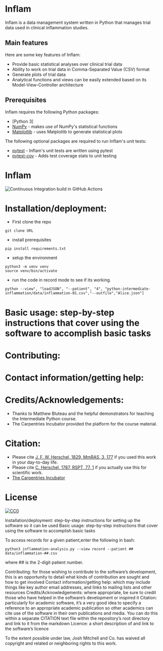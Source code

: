 # Inflam
Inflam is a data management system written in Python that manages trial data used in clinical inflammation studies.

## Main features

Here are some key features of Inflam:

- Provide basic statistical analyses over clinical trial data
- Ability to work on trial data in Comma-Separated Value (CSV) format
- Generate plots of trial data
- Analytical functions and views can be easily extended based on its Model-View-Controller architecture

## Prerequisites

Inflam requires the following Python packages:
- [Python 3]
- [NumPy](https://www.numpy.org/) - makes use of NumPy's statistical functions
- [Matplotlib](https://matplotlib.org/stable/index.html) - uses Matplotlib to generate statistical plots

The following optional packages are required to run Inflam's unit tests:

- [pytest](https://docs.pytest.org/en/stable/) - Inflam's unit tests are written using pytest
- [pytest-cov](https://pypi.org/project/pytest-cov/) - Adds test coverage stats to unit testing

# Inflam

![Continuous Integration build in GitHub Actions](https://github.com/<your_github_username>/python-intermediate-inflammation/workflows/CI/badge.svg?branch=main)

# Installation/deployment: 
- First clone the repo 
```
git clone URL
```
- install prerequisites
```
pip install requirements.txt
```
- setup the environment
```
python3 -m venv venv
source venv/bin/activate
```
- run the code in record mode to see if its working. 

```
python --view", "loadJSON", "--patient", "4", "python-intermediate-inflammation/data/inflammation-01.csv","--outfile","Alice.json"]
```


# Basic usage: step-by-step instructions that cover using the software to accomplish basic tasks




# Contributing: 



# Contact information/getting help: 




# Credits/Acknowledgements: 
- Thanks to Matthew Bluteau and the helpful demonstrators for teaching the Intermediate Python course. 
- The Carpentries Incubator provided the platform for the course material.


# Citation: 
- Please cite [J. F. W. Herschel, 1829, MmRAS, 3, 177](https://ui.adsabs.harvard.edu/abs/1829MmRAS...3..177H/abstract) if you used this work in your day-to-day life.  
- Please cite [C. Herschel, 1787, RSPT, 77, 1](https://ui.adsabs.harvard.edu/abs/1787RSPT...77....1H/abstract) if you actually use this for scientific work.
- [The Carpentries Incubator](https://github.com/carpentries-incubator/proposals/#the-carpentries-incubator)



# License

[![CC0](https://licensebuttons.net/p/zero/1.0/88x31.png)](https://creativecommons.org/publicdomain/zero/1.0/)


Installation/deployment: step-by-step instructions for setting up the software so it can be used
Basic usage: step-by-step instructions that cover using the software to accomplish basic tasks

To access records for a given patient,enter the following in bash:

```python3 inflammation-analysis.py --view record --patient ## data/inflammation-##.csv```

where ## is the 2-digit patient number.

Contributing: for those wishing to contribute to the software’s development, this is an opportunity to detail what kinds of contribution are sought and how to get involved
Contact information/getting help: which may include things like key author email addresses, and links to mailing lists and other resources
Credits/Acknowledgements: where appropriate, be sure to credit those who have helped in the software’s development or inspired it
Citation: particularly for academic software, it’s a very good idea to specify a reference to an appropriate academic publication so other academics can cite use of the software in their own publications and media. You can do this within a separate CITATION text file within the repository’s root directory and link to it from the markdown
Licence: a short description of and link to the software’s licence

To the extent possible under law, Josh Mitchell and Co. has waived all copyright and related or neighboring rights to this work.
